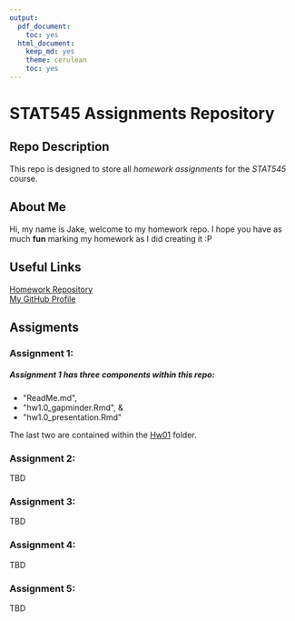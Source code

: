 ```yaml
---
output:
  pdf_document:
    toc: yes
  html_document:
    keep_md: yes
    theme: cerulean
    toc: yes
---
```


# STAT545 Assignments Repository

## Repo Description
This repo is designed to store all *homework assignments* for the *STAT545* course.

## About Me
Hi, my name is Jake, welcome to my homework repo. I hope you have as much **fun** marking my homework as I did creating it :P

## Useful Links
[Homework Repository](https://github.com/STAT545-UBC-hw-2019-20/stat545-hw-jacobgerlofs)  
[My GitHub Profile](https://github.com/jacobgerlofs)  

## Assigments

### Assignment 1:
##### Assignment 1 has three components within this repo:

* "ReadMe.md", 
* "hw1.0_gapminder.Rmd", & 
* "hw1.0_presentation.Rmd"  

The last two are contained within the [Hw01](https://github.com/STAT545-UBC-hw-2019-20/stat545-hw-jacobgerlofs/tree/master/Hw01) folder.

### Assignment 2:
TBD

### Assignment 3:
TBD

### Assignment 4:
TBD

### Assignment 5:
TBD
 
 